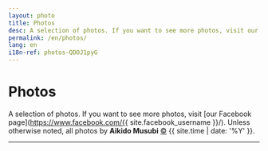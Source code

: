 ```yaml
---
layout: photo
title: Photos
desc: A selection of photos. If you want to see more photos, visit our Facebook page. Unless otherwise noted, all photos by Aikido Musubi.
permalink: /en/photos/
lang: en
i18n-ref: photos-QDOJ1pyG
---
```


# Photos

A selection of photos. If you want to see more photos, visit [our Facebook page](https://www.facebook.com/{{ site.facebook_username }}/). Unless otherwise noted, all photos by __Aikido Musubi__ <a href="https://github.com/aikidomusubi/aikidomusubi.com/blob/master/LICENSE" class="copyleft flipH" style="display: inline-block;" title="Read the LICENSE">&copy;</a> {{ site.time | date: '%Y' }}.

<hr>
